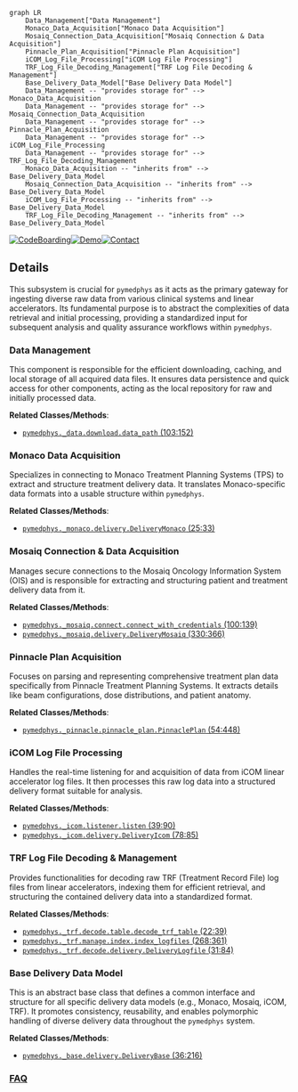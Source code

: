 ```mermaid
graph LR
    Data_Management["Data Management"]
    Monaco_Data_Acquisition["Monaco Data Acquisition"]
    Mosaiq_Connection_Data_Acquisition["Mosaiq Connection & Data Acquisition"]
    Pinnacle_Plan_Acquisition["Pinnacle Plan Acquisition"]
    iCOM_Log_File_Processing["iCOM Log File Processing"]
    TRF_Log_File_Decoding_Management["TRF Log File Decoding & Management"]
    Base_Delivery_Data_Model["Base Delivery Data Model"]
    Data_Management -- "provides storage for" --> Monaco_Data_Acquisition
    Data_Management -- "provides storage for" --> Mosaiq_Connection_Data_Acquisition
    Data_Management -- "provides storage for" --> Pinnacle_Plan_Acquisition
    Data_Management -- "provides storage for" --> iCOM_Log_File_Processing
    Data_Management -- "provides storage for" --> TRF_Log_File_Decoding_Management
    Monaco_Data_Acquisition -- "inherits from" --> Base_Delivery_Data_Model
    Mosaiq_Connection_Data_Acquisition -- "inherits from" --> Base_Delivery_Data_Model
    iCOM_Log_File_Processing -- "inherits from" --> Base_Delivery_Data_Model
    TRF_Log_File_Decoding_Management -- "inherits from" --> Base_Delivery_Data_Model
```

[![CodeBoarding](https://img.shields.io/badge/Generated%20by-CodeBoarding-9cf?style=flat-square)](https://github.com/CodeBoarding/GeneratedOnBoardings)[![Demo](https://img.shields.io/badge/Try%20our-Demo-blue?style=flat-square)](https://www.codeboarding.org/demo)[![Contact](https://img.shields.io/badge/Contact%20us%20-%20contact@codeboarding.org-lightgrey?style=flat-square)](mailto:contact@codeboarding.org)

## Details

This subsystem is crucial for `pymedphys` as it acts as the primary gateway for ingesting diverse raw data from various clinical systems and linear accelerators. Its fundamental purpose is to abstract the complexities of data retrieval and initial processing, providing a standardized input for subsequent analysis and quality assurance workflows within `pymedphys`.

### Data Management
This component is responsible for the efficient downloading, caching, and local storage of all acquired data files. It ensures data persistence and quick access for other components, acting as the local repository for raw and initially processed data.


**Related Classes/Methods**:

- <a href="https://github.com/pymedphys/pymedphys/lib/pymedphys/_data/download.py#L103-L152" target="_blank" rel="noopener noreferrer">`pymedphys._data.download.data_path` (103:152)</a>


### Monaco Data Acquisition
Specializes in connecting to Monaco Treatment Planning Systems (TPS) to extract and structure treatment delivery data. It translates Monaco-specific data formats into a usable structure within `pymedphys`.


**Related Classes/Methods**:

- <a href="https://github.com/pymedphys/pymedphys/lib/pymedphys/_monaco/delivery.py#L25-L33" target="_blank" rel="noopener noreferrer">`pymedphys._monaco.delivery.DeliveryMonaco` (25:33)</a>


### Mosaiq Connection & Data Acquisition
Manages secure connections to the Mosaiq Oncology Information System (OIS) and is responsible for extracting and structuring patient and treatment delivery data from it.


**Related Classes/Methods**:

- <a href="https://github.com/pymedphys/pymedphys/lib/pymedphys/_mosaiq/connect.py#L100-L139" target="_blank" rel="noopener noreferrer">`pymedphys._mosaiq.connect.connect_with_credentials` (100:139)</a>
- <a href="https://github.com/pymedphys/pymedphys/lib/pymedphys/_mosaiq/delivery.py#L330-L366" target="_blank" rel="noopener noreferrer">`pymedphys._mosaiq.delivery.DeliveryMosaiq` (330:366)</a>


### Pinnacle Plan Acquisition
Focuses on parsing and representing comprehensive treatment plan data specifically from Pinnacle Treatment Planning Systems. It extracts details like beam configurations, dose distributions, and patient anatomy.


**Related Classes/Methods**:

- <a href="https://github.com/pymedphys/pymedphys/lib/pymedphys/_pinnacle/pinnacle_plan.py#L54-L448" target="_blank" rel="noopener noreferrer">`pymedphys._pinnacle.pinnacle_plan.PinnaclePlan` (54:448)</a>


### iCOM Log File Processing
Handles the real-time listening for and acquisition of data from iCOM linear accelerator log files. It then processes this raw log data into a structured delivery format suitable for analysis.


**Related Classes/Methods**:

- <a href="https://github.com/pymedphys/pymedphys/lib/pymedphys/_icom/listener.py#L39-L90" target="_blank" rel="noopener noreferrer">`pymedphys._icom.listener.listen` (39:90)</a>
- <a href="https://github.com/pymedphys/pymedphys/lib/pymedphys/_icom/delivery.py#L78-L85" target="_blank" rel="noopener noreferrer">`pymedphys._icom.delivery.DeliveryIcom` (78:85)</a>


### TRF Log File Decoding & Management
Provides functionalities for decoding raw TRF (Treatment Record File) log files from linear accelerators, indexing them for efficient retrieval, and structuring the contained delivery data into a standardized format.


**Related Classes/Methods**:

- <a href="https://github.com/pymedphys/pymedphys/lib/pymedphys/_trf/decode/table.py#L22-L39" target="_blank" rel="noopener noreferrer">`pymedphys._trf.decode.table.decode_trf_table` (22:39)</a>
- <a href="https://github.com/pymedphys/pymedphys/lib/pymedphys/_trf/manage/index.py#L268-L361" target="_blank" rel="noopener noreferrer">`pymedphys._trf.manage.index.index_logfiles` (268:361)</a>
- <a href="https://github.com/pymedphys/pymedphys/lib/pymedphys/_trf/decode/delivery.py#L31-L84" target="_blank" rel="noopener noreferrer">`pymedphys._trf.decode.delivery.DeliveryLogfile` (31:84)</a>


### Base Delivery Data Model
This is an abstract base class that defines a common interface and structure for all specific delivery data models (e.g., Monaco, Mosaiq, iCOM, TRF). It promotes consistency, reusability, and enables polymorphic handling of diverse delivery data throughout the `pymedphys` system.


**Related Classes/Methods**:

- <a href="https://github.com/pymedphys/pymedphys/lib/pymedphys/_base/delivery.py#L36-L216" target="_blank" rel="noopener noreferrer">`pymedphys._base.delivery.DeliveryBase` (36:216)</a>




### [FAQ](https://github.com/CodeBoarding/GeneratedOnBoardings/tree/main?tab=readme-ov-file#faq)
